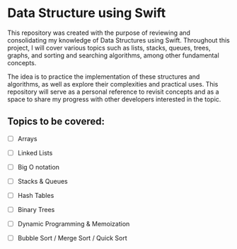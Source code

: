 # Data Structure using Swift

This repository was created with the purpose of reviewing and consolidating my knowledge of Data Structures using Swift. Throughout this project, I will cover various topics such as lists, stacks, queues, trees, graphs, and sorting and searching algorithms, among other fundamental concepts.

The idea is to practice the implementation of these structures and algorithms, as well as explore their complexities and practical uses. This repository will serve as a personal reference to revisit concepts and as a space to share my progress with other developers interested in the topic.

## Topics to be covered:

- [ ] Arrays
- [ ] Linked Lists
- [ ] Big O notation
- [ ] Stacks & Queues
- [ ] Hash Tables
- [ ] Binary Trees
- [ ] Dynamic Programming & Memoization
- [ ] Bubble Sort / Merge Sort / Quick Sort


